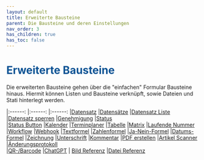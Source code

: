 ```yaml
---
layout: default
title: Erweiterte Bausteine
parent: Die Bausteine und deren Einstellungen
nav_order: 3
has_children: true
has_toc: false
---
```


# <span style="color:#0b5394">Erweiterte Bausteine</span>

Die erweiterten Bausteine gehen über die "einfachen" Formular Bausteine hinaus. Hiermit können Listen und
Bausteine verknüpft, sowie Dateien und Stati hinterlegt werden.

|:------: |:------: |:------:
|[Datensatz](/docs/record-spec-settings/grand-child-expanded/record.html) |[Datensätze](/docs/record-spec-settings/grand-child-expanded/records.html) |[Datensatz Liste](/docs/record-spec-settings/grand-child-expanded/record-list.html)
|[Datensatz sperren](/docs/record-spec-settings/grand-child-expanded/lock.html) |[Genehmigung](/docs/record-spec-settings/grand-child-expanded/approval.html) |[Status](/docs/record-spec-settings/grand-child-expanded/status.html)  
|[Status Button](/docs/record-spec-settings/grand-child-expanded/button-status.html) |[Kalender](/docs/record-spec-settings/grand-child-expanded/calender.html) |[Terminplaner](/docs/record-spec-settings/grand-child-expanded/scheduler.html)
|[Tabelle](/docs/record-spec-settings/grand-child-expanded/table.html) |[Matrix](/docs/record-spec-settings/grand-child-expanded/matrix.html) |[Laufende Nummer](/docs/record-spec-settings/grand-child-expanded/rolling-number.html)
|[Workflow](/docs/record-spec-settings/grand-child-expanded/workflow.html) |[Webhook](/docs/record-spec-settings/grand-child-expanded/webhook.html) |[Textformel](/docs/record-spec-settings/grand-child-expanded/textformular.html)
|[Zahlenformel](/docs/record-spec-settings/grand-child-expanded/numberformular.html) |[Ja-Nein-Formel](/docs/record-spec-settings/grand-child-expanded/boolformular.html) |[Datums-Formel](/docs/record-spec-settings/grand-child-expanded/dateformular.html)
|[Zeichnung](/docs/record-spec-settings/grand-child-expanded/drawing.html) |[Unterschrift](/docs/record-spec-settings/grand-child-expanded/signature.html) |[Kommentar](/docs/record-spec-settings/grand-child-expanded/comment.html)
|[PDF erstellen](/docs/record-spec-settings/grand-child-expanded/create-pdf.html) |[Artikel Scanner](/docs/record-spec-settings/grand-child-expanded/article%20scanner.html) |[Änderungsprotokoll](/docs/record-spec-settings/grand-child-expanded/change-log.html)  
|[QR-/Barcode](/docs/record-spec-settings/grand-child-expanded/qr-barcode.html) |[ChatGPT](/docs/record-spec-settings/grand-child-expanded/chatgpt.html) | [Bild Referenz](/docs/record-spec-settings/grand-child-expanded/image-link.html)
|[Datei Referenz](/docs/record-spec-settings/grand-child-expanded/file-link.html)
